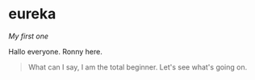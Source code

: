 # eureka
*My first one*

Hallo everyone. Ronny here.
> What can I say, I am the total beginner.
> Let's see what's going on.
